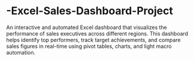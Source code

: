# -Excel-Sales-Dashboard-Project
An interactive and automated Excel dashboard that visualizes the performance of sales executives across different regions. This dashboard helps identify top performers, track target achievements, and compare sales figures in real-time using pivot tables, charts, and light macro automation.
